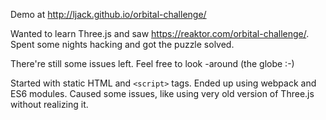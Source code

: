Demo at http://ljack.github.io/orbital-challenge/

Wanted to learn Three.js and saw https://reaktor.com/orbital-challenge/. Spent some nights hacking and got the puzzle solved. 

There're still some issues left. Feel free to look -around (the globe :-)

Started with static HTML and `<script>` tags. Ended up using webpack and ES6 modules. Caused some issues, like using very old version of Three.js without realizing it.
